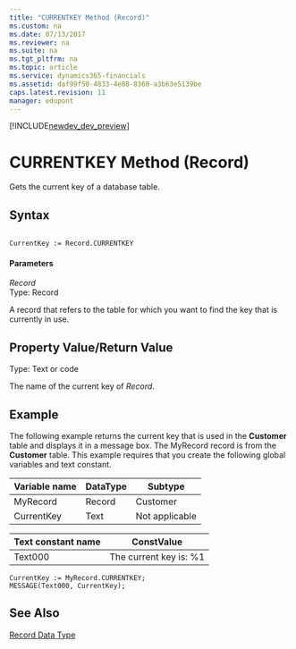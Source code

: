 ```yaml
---
title: "CURRENTKEY Method (Record)"
ms.custom: na
ms.date: 07/13/2017
ms.reviewer: na
ms.suite: na
ms.tgt_pltfrm: na
ms.topic: article
ms.service: dynamics365-financials
ms.assetid: daf99f50-4833-4e08-8360-a3b63e5139be
caps.latest.revision: 11
manager: edupont
---
```


[!INCLUDE[newdev_dev_preview](../includes/newdev_dev_preview.md)]

# CURRENTKEY Method (Record)
Gets the current key of a database table.  
  
## Syntax  
  
```  
  
CurrentKey := Record.CURRENTKEY  
```  
  
#### Parameters  
 *Record*  
 Type: Record  
  
 A record that refers to the table for which you want to find the key that is currently in use.  
  
## Property Value/Return Value  
 Type: Text or code  
  
 The name of the current key of *Record*.  
  
## Example  
 The following example returns the current key that is used in the **Customer** table and displays it in a message box. The MyRecord record is from the **Customer** table. This example requires that you create the following global variables and text constant.  
  
|Variable name|DataType|Subtype|  
|-------------------|--------------|-------------|  
|MyRecord|Record|Customer|  
|CurrentKey|Text|Not applicable|  
  
|Text constant name|ConstValue|  
|------------------------|----------------|  
|Text000|The current key is: %1|  
  
```  
CurrentKey := MyRecord.CURRENTKEY;  
MESSAGE(Text000, CurrentKey);  
```  
  
## See Also  
 [Record Data Type](../datatypes/devenv-Record-Data-Type.md)
